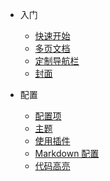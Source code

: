 * 入门
    * [快速开始](zh-cn/quickstart.md)
    * [多页文档](zh-cn/more-pages.md)
    * [定制导航栏](zh-cn/custom-navbar.md)
    * [封面](zh-cn/cover.md)


* 配置
  * [配置项](zh-cn/configuration.md)
  * [主题](zh-cn/themes.md)
  * [使用插件](zh-cn/plugins.md)
  * [Markdown 配置](zh-cn/markdown.md)
  * [代码高亮](zh-cn/language-highlight.md)